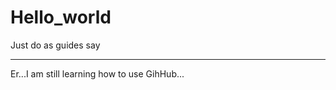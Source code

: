 # Hello_world
Just do as guides say

-----------------------------------------------------

Er...I am still learning how to use GihHub...
